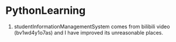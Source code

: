 # PythonLearning
1. studentInformationManagementSystem comes from bilibili video (bv1wd4y1o7as) and I have improved its unreasonable places.
